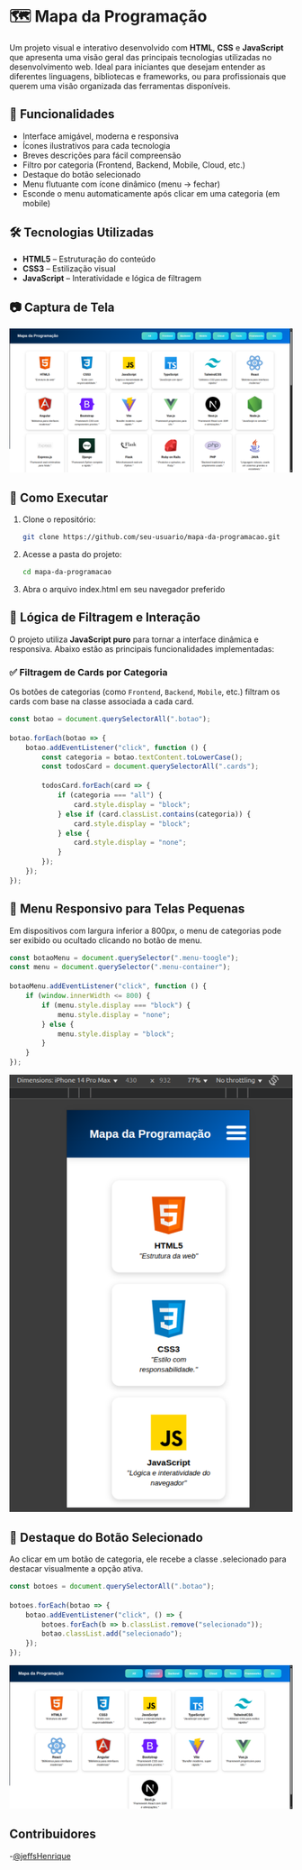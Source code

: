 # 🗺️ Mapa da Programação

Um projeto visual e interativo desenvolvido com **HTML**, **CSS** e **JavaScript** que apresenta uma visão geral das principais tecnologias utilizadas no desenvolvimento web. Ideal para iniciantes que desejam entender as diferentes linguagens, bibliotecas e frameworks, ou para profissionais que querem uma visão organizada das ferramentas disponíveis.

## 📌 Funcionalidades

- Interface amigável, moderna e responsiva
- Ícones ilustrativos para cada tecnologia
- Breves descrições para fácil compreensão
- Filtro por categoria (Frontend, Backend, Mobile, Cloud, etc.)
- Destaque do botão selecionado
- Menu flutuante com ícone dinâmico (menu → fechar)
- Esconde o menu automaticamente após clicar em uma categoria (em mobile)

## 🛠️ Tecnologias Utilizadas

- **HTML5** – Estruturação do conteúdo
- **CSS3** – Estilização visual
- **JavaScript** – Interatividade e lógica de filtragem

## 📷 Captura de Tela

![Mapa da Programação](./img/print.png)

## 🚀 Como Executar

1. Clone o repositório:
   ```bash
   git clone https://github.com/seu-usuario/mapa-da-programacao.git
   ```
2. Acesse a pasta do projeto:
    ``` bash
    cd mapa-da-programacao
    ```
3. Abra o arquivo index.html em seu navegador preferido 


## 🎯 Lógica de Filtragem e Interação

O projeto utiliza **JavaScript puro** para tornar a interface dinâmica e responsiva. Abaixo estão as principais funcionalidades implementadas:

### ✅ Filtragem de Cards por Categoria

Os botões de categorias (como `Frontend`, `Backend`, `Mobile`, etc.) filtram os cards com base na classe associada a cada card.

```js
const botao = document.querySelectorAll(".botao");

botao.forEach(botao => {
    botao.addEventListener("click", function () {
        const categoria = botao.textContent.toLowerCase();
        const todosCard = document.querySelectorAll(".cards");

        todosCard.forEach(card => {
            if (categoria === "all") {
                card.style.display = "block";
            } else if (card.classList.contains(categoria)) {
                card.style.display = "block";
            } else {
                card.style.display = "none";
            }
        });
    });
});
```

## 📱 Menu Responsivo para Telas Pequenas

Em dispositivos com largura inferior a 800px, o menu de categorias pode ser exibido ou ocultado clicando no botão de menu.
``` js 
const botaoMenu = document.querySelector(".menu-toogle");
const menu = document.querySelector(".menu-container");

botaoMenu.addEventListener("click", function () {
    if (window.innerWidth <= 800) {
        if (menu.style.display === "block") {
            menu.style.display = "none";
        } else {
            menu.style.display = "block";
        }
    }
});
```

![alt text](image-1.png)


## 🎨 Destaque do Botão Selecionado
Ao clicar em um botão de categoria, ele recebe a classe .selecionado para destacar visualmente a opção ativa.
``` js
const botoes = document.querySelectorAll(".botao");

botoes.forEach(botao => {
    botao.addEventListener("click", () => {
        botoes.forEach(b => b.classList.remove("selecionado"));
        botao.classList.add("selecionado");
    });
});

```
![alt text](image.png)


## Contribuidores 

-[@jeffsHenrique](https://github.com/JeffsHenrique)
